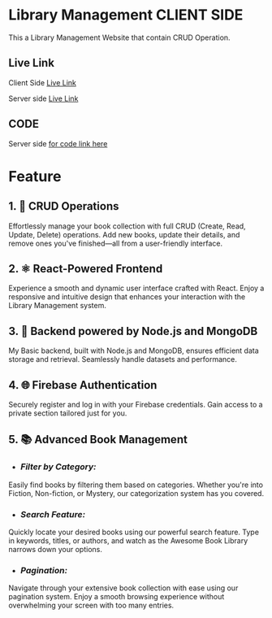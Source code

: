 # Library Management CLIENT SIDE

This a Library Management Website that contain CRUD Operation. 




## Live Link

Client Side [Live Link](https://library-management-c0a7b.web.app/)

Server side [Live Link](https://library-management-server-seven.vercel.app)

## CODE
Server side [for code link here](https://github.com/sharifulislamshihan/library-management-server)


#  Feature 

##  1. 📖 CRUD Operations

Effortlessly manage your book collection with full CRUD (Create, Read, Update, Delete) operations. Add new books, update their details, and remove ones you've finished—all from a user-friendly interface.


## 2. ⚛️ React-Powered Frontend

Experience a smooth and dynamic user interface crafted with React. Enjoy a responsive and intuitive design that enhances your interaction with the Library Management system.


## 3. 🚀 Backend powered by Node.js and MongoDB

My Basic backend, built with Node.js and MongoDB, ensures efficient data storage and retrieval. Seamlessly handle datasets and performance.


## 4. 🌐 Firebase Authentication

Securely register and log in with your Firebase credentials. Gain access to a private section tailored just for you.


## 5. 📚 Advanced Book Management

- ### *Filter by Category:* 
Easily find books by filtering them based on categories. Whether you're into Fiction, Non-fiction, or Mystery, our categorization system has you covered.

- ### *Search Feature:* 
Quickly locate your desired books using our powerful search feature. Type in keywords, titles, or authors, and watch as the Awesome Book Library narrows down your options.


- ### *Pagination:* 
Navigate through your extensive book collection with ease using our pagination system. Enjoy a smooth browsing experience without overwhelming your screen with too many entries.
